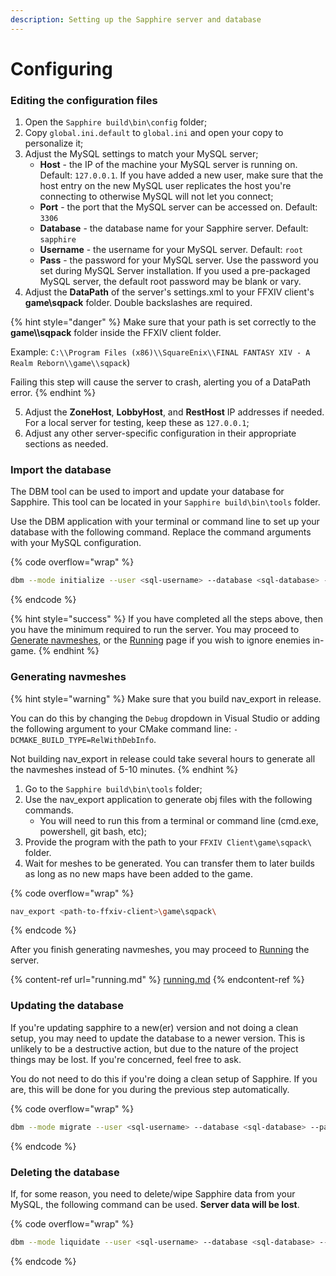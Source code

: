 ```yaml
---
description: Setting up the Sapphire server and database
---
```


# Configuring

### Editing the configuration files&#x20;

1. Open the `Sapphire build\bin\config` folder;
2. Copy `global.ini.default` to `global.ini` and open your copy to personalize it;
3. Adjust the MySQL settings to match your MySQL server;
   * **Host** - the IP of the machine your MySQL server is running on. Default: `127.0.0.1`. If you have added a new user, make sure that the host entry on the new MySQL user replicates the host you're connecting to otherwise MySQL will not let you connect;
   * **Port** - the port that the MySQL server can be accessed on. Default: `3306`
   * **Database** - the database name for your Sapphire server. Default: `sapphire`
   * **Username** - the username for your MySQL server. Default: `root`
   * **Pass** - the password for your MySQL server. Use the password you set during MySQL Server installation. If you used a pre-packaged MySQL server, the default root password may be blank or vary.
4. Adjust the **DataPath** of the server's settings.xml to your FFXIV client's **game\sqpack** folder. Double backslashes are required.

{% hint style="danger" %}
Make sure that your path is set correctly to the **game\\\sqpack** folder inside the FFXIV client folder.

Example: `C:\\Program Files (x86)\\SquareEnix\\FINAL FANTASY XIV - A Realm Reborn\\game\\sqpack`)

Failing this step will cause the server to crash, alerting you of a DataPath error.
{% endhint %}

5. Adjust the **ZoneHost**, **LobbyHost**, and **RestHost** IP addresses if needed. For a local server for testing, keep these as `127.0.0.1`;
6. Adjust any other server-specific configuration in their appropriate sections as needed.

### Import the database

The DBM tool can be used to import and update your database for Sapphire. This tool can be located in your `Sapphire build\bin\tools` folder.

Use the DBM application with your terminal or command line to set up your database with the following command. Replace the command arguments with your MySQL configuration.

{% code overflow="wrap" %}
```bash
dbm --mode initialize --user <sql-username> --database <sql-database> --pass <sql-password>
```
{% endcode %}

{% hint style="success" %}
If you have completed all the steps above, then you have the minimum required to run the server. You may proceed to [Generate navmeshes](configuring.md#generating-navmeshes), or the [Running](running.md) page if you wish to ignore enemies in-game.
{% endhint %}

### Generating navmeshes

{% hint style="warning" %}
Make sure that you build nav\_export in release.&#x20;

You can do this by changing the `Debug` dropdown in Visual Studio or adding the following argument to your CMake command line: `-DCMAKE_BUILD_TYPE=RelWithDebInfo`.&#x20;

Not building nav\_export in release could take several hours to generate all the navmeshes instead of 5-10 minutes.
{% endhint %}

1. Go to the `Sapphire build\bin\tools` folder;
2. Use the nav\_export application to generate obj files with the following commands.
   * You will need to run this from a terminal or command line (cmd.exe, powershell, git bash, etc);
3. Provide the program with the path to your `FFXIV Client\game\sqpack\` folder.
4. Wait for meshes to be generated. You can transfer them to later builds as long as no new maps have been added to the game.

{% code overflow="wrap" %}
```bash
nav_export <path-to-ffxiv-client>\game\sqpack\
```
{% endcode %}

After you finish generating navmeshes, you may proceed to [Running](running.md) the server.

{% content-ref url="running.md" %}
[running.md](running.md)
{% endcontent-ref %}

### Updating the database

If you're updating sapphire to a new(er) version and not doing a clean setup, you may need to update the database to a newer version. This is unlikely to be a destructive action, but due to the nature of the project things may be lost. If you're concerned, feel free to ask.

You do not need to do this if you're doing a clean setup of Sapphire. If you are, this will be done for you during the previous step automatically.

{% code overflow="wrap" %}
```bash
dbm --mode migrate --user <sql-username> --database <sql-database> --pass <sql-password>
```
{% endcode %}

### Deleting the database

If, for some reason, you need to delete/wipe Sapphire data from your MySQL, the following command can be used. **Server data will be lost**.

{% code overflow="wrap" %}
```bash
dbm --mode liquidate --user <sql-username> --database <sql-database> --pass <sql-password> --force
```
{% endcode %}

